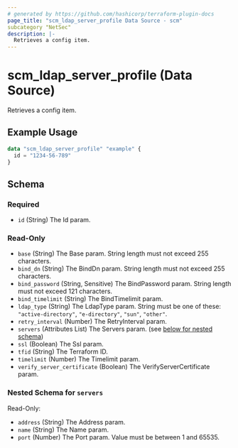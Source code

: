 ```yaml
---
# generated by https://github.com/hashicorp/terraform-plugin-docs
page_title: "scm_ldap_server_profile Data Source - scm"
subcategory "NetSec"
description: |-
  Retrieves a config item.
---
```


# scm_ldap_server_profile (Data Source)

Retrieves a config item.

## Example Usage

```terraform
data "scm_ldap_server_profile" "example" {
  id = "1234-56-789"
}
```

<!-- schema generated by tfplugindocs -->
## Schema

### Required

- `id` (String) The Id param.

### Read-Only

- `base` (String) The Base param. String length must not exceed 255 characters.
- `bind_dn` (String) The BindDn param. String length must not exceed 255 characters.
- `bind_password` (String, Sensitive) The BindPassword param. String length must not exceed 121 characters.
- `bind_timelimit` (String) The BindTimelimit param.
- `ldap_type` (String) The LdapType param. String must be one of these: `"active-directory"`, `"e-directory"`, `"sun"`, `"other"`.
- `retry_interval` (Number) The RetryInterval param.
- `servers` (Attributes List) The Servers param. (see [below for nested schema](#nestedatt--servers))
- `ssl` (Boolean) The Ssl param.
- `tfid` (String) The Terraform ID.
- `timelimit` (Number) The Timelimit param.
- `verify_server_certificate` (Boolean) The VerifyServerCertificate param.

<a id="nestedatt--servers"></a>
### Nested Schema for `servers`

Read-Only:

- `address` (String) The Address param.
- `name` (String) The Name param.
- `port` (Number) The Port param. Value must be between 1 and 65535.
